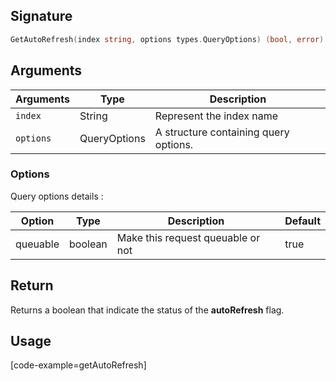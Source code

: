 ## Signature

```go
GetAutoRefresh(index string, options types.QueryOptions) (bool, error)
```

## Arguments

| Arguments     | Type        | Description |
|---------------|-------------|----------------------------------------|
| ``index``     | String      | Represent the index name |
| ``options``   | QueryOptions | A structure containing query options. |

### __Options__

Query options details :

| Option   | Type    | Description                       | Default |
| -------- | ------- | --------------------------------- | ------- |
| queuable | boolean | Make this request queuable or not | true    |

## Return

Returns a boolean that indicate the status of the **autoRefresh** flag.

## Usage

[code-example=getAutoRefresh]